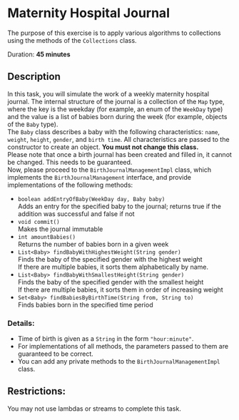 # Maternity Hospital Journal

The purpose of this exercise is to apply various algorithms to collections using the methods of the `Collections` class.

Duration: **45 minutes**


## Description

In this task, you will simulate the work of a weekly maternity hospital journal. The internal structure of the journal is a collection of the `Map` type, where the key is the weekday (for example, an enum of the `WeekDay` type) and the value is a list of babies born during the week (for example, objects of the `Baby` type).  
The `Baby` class describes a baby with the following characteristics: `name`, `weight`, `height`, `gender`, and `birth time`. All characteristics are passed to the constructor to create an object. **You must not change this class.**  
Please note that once a birth journal has been created and filled in, it cannot be changed. This needs to be guaranteed.  
Now, please proceed to the `BirthJournalManagementImpl` class, which implements the `BirthJournalManagement` interface, and provide implementations of the following methods:
* `boolean addEntryOfBaby(WeekDay day, Baby baby)`  
   Adds an entry for the specified baby to the journal; returns true if the addition was successful and false if not
* `void commit()`  
   Makes the journal immutable
* `int amountBabies()`   
   Returns the number of babies born in a given week
* `List<Baby> findBabyWithHighestWeight(String gender)`  
   Finds the baby of the specified gender with the highest weight  
   If there are multiple babies, it sorts them alphabetically by name.
* `List<Baby> findBabyWithSmallestHeight(String gender)`  
   Finds the baby of the specified gender with the smallest height  
   If there are multiple babies, it sorts them in order of increasing weight  
* `Set<Baby> findBabiesByBirthTime(String from, String to)`  
   Finds babies born in the specified time period

### Details:
* Time of birth is given as a `String` in the form `"hour:minute"`.
* For implementations of all methods, the parameters passed to them are guaranteed to be correct.
* You can add any private methods to the `BirthJournalManagementImpl` class.

## Restrictions:

You may not use lambdas or streams to complete this task.
